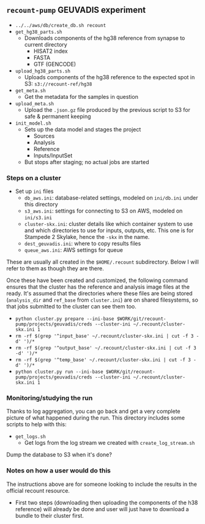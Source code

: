 ## `recount-pump` GEUVADIS experiment

* `../../aws/db/create_db.sh recount`
* `get_hg38_parts.sh`
    * Downloads components of the hg38 reference from synapse to current directory
        * HISAT2 index
        * FASTA
        * GTF (GENCODE)
* `upload_hg38_parts.sh`
    * Uploads components of the hg38 reference to the expected spot in S3: `s3://recount-ref/hg38`
* `get_meta.sh`
    * Get the metadata for the samples in question
* `upload_meta.sh`
    * Upload the `.json.gz` file produced by the previous script to S3 for safe & permanent keeping
* `init_model.sh`
    * Sets up the data model and stages the project
        * Sources
        * Analysis
        * Reference
        * Inputs/InputSet
    * But stops after staging; no actual jobs are started

### Steps on a cluster

* Set up `ini` files
    * `db_aws.ini`: database-related settings, modeled on `ini/db.ini` under this directory
    * `s3_aws.ini`: settings for connecting to S3 on AWS, modeled on `ini/s3.ini`
    * `cluster-skx.ini`: cluster details like which container system to use and which directories to use for inputs, outputs, etc.  This one is for Stampede 2 Skylake, hence the `-skx` in the name.
    * `dest_geuvadis.ini`: where to copy results files
    * `queue_aws.ini`: AWS settings for queue
    
These are usually all created in the `$HOME/.recount` subdirectory.  Below I will refer to them as though they are there.

Once these have been created and customized, the following command ensures that the cluster has the reference and analysis image files at the ready.  It's assumed that the directories where these files are being stored (`analysis_dir` and `ref_base` from `cluster.ini`) are on shared filesystems, so that jobs submitted to the cluster can see them too.

* `python cluster.py prepare --ini-base $WORK/git/recount-pump/projects/geuvadis/creds --cluster-ini ~/.recount/cluster-skx.ini 1`
* `rm -rf $(grep '^input_base' ~/.recount/cluster-skx.ini | cut -f 3 -d' ')/*`
* `rm -rf $(grep '^output_base' ~/.recount/cluster-skx.ini | cut -f 3 -d' ')/*`
* `rm -rf $(grep '^temp_base' ~/.recount/cluster-skx.ini | cut -f 3 -d' ')/*`
* `python cluster.py run --ini-base $WORK/git/recount-pump/projects/geuvadis/creds --cluster-ini ~/.recount/cluster-skx.ini 1`

### Monitoring/studying the run

Thanks to log aggregation, you can go back and get a very complete picture of what happened during the run.  This directory includes some scripts to help with this:

* `get_logs.sh`
    * Get logs from the log stream we created with `create_log_stream.sh`

Dump the database to S3 when it's done?

### Notes on how a user would do this

The instructions above are for someone looking to include the results in the official recount resource.

* First two steps (downloading then uploading the components of the h38 reference) will already be done and user will just have to download a bundle to their cluster first.